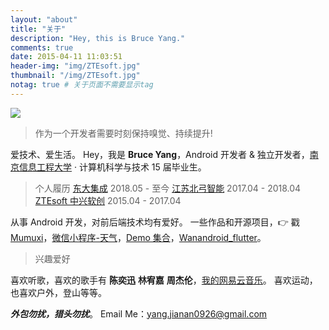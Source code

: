 ```yaml
---
layout: "about"
title: "关于"
description: "Hey, this is Bruce Yang."
comments: true
date: 2015-04-11 11:03:51
header-img: "img/ZTEsoft.jpg"
thumbnail: "/img/ZTEsoft.jpg"
notag: true # 关于页面不需要显示tag
---
```

<img src="https://api.gushi.ci/all.svg" style="max-width:100%;">

>作为一个开发者需要时刻保持嗅觉、持续提升!

爱技术、爱生活。
Hey，我是 **Bruce Yang**，Android 开发者 & 独立开发者，[南京信息工程大学](http://www.nuist.edu.cn/) · 计算机科学与技术 15 届毕业生。

> 个人履历
[东大集成](http://www.seuic.com/) 2018.05 - 至今
[江苏北弓智能](http://begoit.com/)  2017.04 - 2018.04
[ZTEsoft 中兴软创](http://www.ztesoft.com/cn/)  2015.04 - 2017.04

从事 Android 开发，对前后端技术均有爱好。
一些作品和开源项目，👉 戳 [Mumuxi](https://github.com/yangxiaoge/MumuXi)，[微信小程序-天气](https://github.com/yangxiaoge/wechat_weather)，[Demo 集合](https://github.com/yangxiaoge/Zz_Application)，[Wanandroid_flutter](https://github.com/yangxiaoge/wanandroid_flutter)。

> 兴趣爱好

喜欢听歌，喜欢的歌手有 **陈奕迅** **林宥嘉** **周杰伦**，[我的网易云音乐](http://music.163.com/#/user/home?id=72955955)。
喜欢运动，也喜欢户外，登山等等。

***外包勿扰，猎头勿扰***。
Email Me：[yang.jianan0926@gmail.com](mailto:yang.jianan0926@gmail.com)

